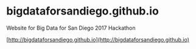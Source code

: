 # bigdataforsandiego.github.io
Website for Big Data for San Diego 2017 Hackathon

[http://bigdataforsandiego.github.io](http://bigdataforsandiego.github.io)
